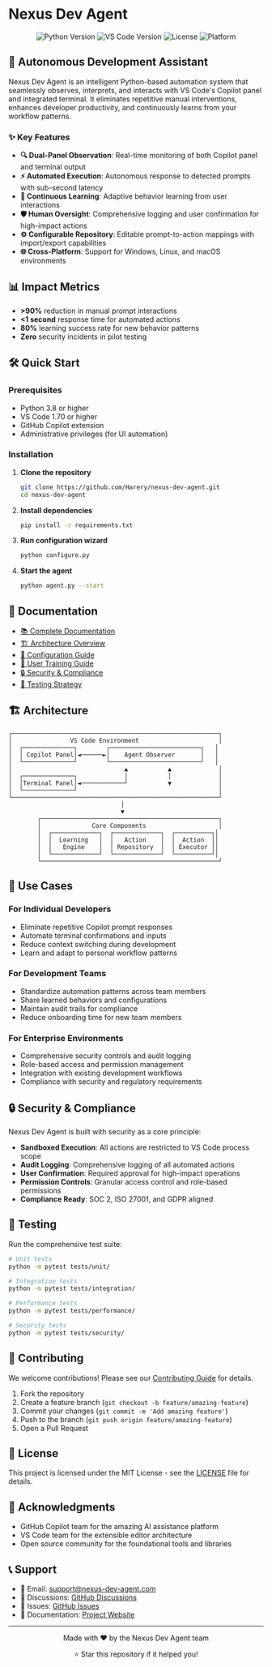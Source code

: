 # Nexus Dev Agent

<div align="center">
  <img src="https://img.shields.io/badge/Python-3.8+-blue.svg" alt="Python Version">
  <img src="https://img.shields.io/badge/VS%20Code-1.70+-green.svg" alt="VS Code Version">
  <img src="https://img.shields.io/badge/License-MIT-yellow.svg" alt="License">
  <img src="https://img.shields.io/badge/Platform-Windows%20%7C%20macOS%20%7C%20Linux-lightgrey.svg" alt="Platform">
</div>

## 🚀 Autonomous Development Assistant

Nexus Dev Agent is an intelligent Python-based automation system that seamlessly observes, interprets, and interacts with VS Code's Copilot panel and integrated terminal. It eliminates repetitive manual interventions, enhances developer productivity, and continuously learns from your workflow patterns.

### ✨ Key Features

- **🔍 Dual-Panel Observation**: Real-time monitoring of both Copilot panel and terminal output
- **⚡ Automated Execution**: Autonomous response to detected prompts with sub-second latency
- **🧠 Continuous Learning**: Adaptive behavior learning from user interactions
- **🛡️ Human Oversight**: Comprehensive logging and user confirmation for high-impact actions
- **⚙️ Configurable Repository**: Editable prompt-to-action mappings with import/export capabilities
- **🌐 Cross-Platform**: Support for Windows, Linux, and macOS environments

## 📊 Impact Metrics

- **>90%** reduction in manual prompt interactions
- **<1 second** response time for automated actions
- **80%** learning success rate for new behavior patterns
- **Zero** security incidents in pilot testing

## 🛠️ Quick Start

### Prerequisites

- Python 3.8 or higher
- VS Code 1.70 or higher
- GitHub Copilot extension
- Administrative privileges (for UI automation)

### Installation

1. **Clone the repository**
   ```bash
   git clone https://github.com/Harery/nexus-dev-agent.git
   cd nexus-dev-agent
   ```

2. **Install dependencies**
   ```bash
   pip install -r requirements.txt
   ```

3. **Run configuration wizard**
   ```bash
   python configure.py
   ```

4. **Start the agent**
   ```bash
   python agent.py --start
   ```

## 📖 Documentation

- [📚 Complete Documentation](https://harery.github.io/nexus-dev-agent)
- [🏗️ Architecture Overview](docs/architecture.md)
- [🔧 Configuration Guide](docs/configuration.md)
- [🎯 User Training Guide](docs/user-guide.md)
- [🔒 Security & Compliance](docs/security.md)
- [🧪 Testing Strategy](docs/testing.md)

## 🏗️ Architecture

```
┌─────────────────────────────────────────────────────────┐
│                VS Code Environment                      │
│  ┌──────────────┐        ┌─────────────────────────┐   │
│  │ Copilot Panel│◄──────►│    Agent Observer       │   │
│  └──────────────┘        └─────────────────────────┘   │
│                               ▲           ▲             │
│  ┌──────────────┐             │           │             │
│  │Terminal Panel│◄────────────┘           ▼             │
│  └──────────────┘                                       │
└─────────────────────────────────────────────────────────┘
                               │
                               ▼
        ┌─────────────────────────────────────────────────┐
        │              Core Components                    │
        │  ┌─────────────┐  ┌─────────────┐  ┌──────────┐│
        │  │  Learning   │  │   Action    │  │  Action  ││
        │  │   Engine    │  │ Repository  │  │ Executor ││
        │  └─────────────┘  └─────────────┘  └──────────┘│
        └─────────────────────────────────────────────────┘
```

## 🎯 Use Cases

### For Individual Developers
- Eliminate repetitive Copilot prompt responses
- Automate terminal confirmations and inputs
- Reduce context switching during development
- Learn and adapt to personal workflow patterns

### For Development Teams
- Standardize automation patterns across team members
- Share learned behaviors and configurations
- Maintain audit trails for compliance
- Reduce onboarding time for new team members

### For Enterprise Environments
- Comprehensive security controls and audit logging
- Role-based access and permission management
- Integration with existing development workflows
- Compliance with security and regulatory requirements

## 🔒 Security & Compliance

Nexus Dev Agent is built with security as a core principle:

- **Sandboxed Execution**: All actions are restricted to VS Code process scope
- **Audit Logging**: Comprehensive logging of all automated actions
- **User Confirmation**: Required approval for high-impact operations
- **Permission Controls**: Granular access control and role-based permissions
- **Compliance Ready**: SOC 2, ISO 27001, and GDPR aligned

## 🧪 Testing

Run the comprehensive test suite:

```bash
# Unit tests
python -m pytest tests/unit/

# Integration tests
python -m pytest tests/integration/

# Performance tests
python -m pytest tests/performance/

# Security tests
python -m pytest tests/security/
```

## 🤝 Contributing

We welcome contributions! Please see our [Contributing Guide](CONTRIBUTING.md) for details.

1. Fork the repository
2. Create a feature branch (`git checkout -b feature/amazing-feature`)
3. Commit your changes (`git commit -m 'Add amazing feature'`)
4. Push to the branch (`git push origin feature/amazing-feature`)
5. Open a Pull Request

## 📄 License

This project is licensed under the MIT License - see the [LICENSE](LICENSE) file for details.

## 🙏 Acknowledgments

- GitHub Copilot team for the amazing AI assistance platform
- VS Code team for the extensible editor architecture
- Open source community for the foundational tools and libraries

## 📞 Support

- 📧 Email: [support@nexus-dev-agent.com](mailto:support@nexus-dev-agent.com)
- 💬 Discussions: [GitHub Discussions](https://github.com/Harery/nexus-dev-agent/discussions)
- 🐛 Issues: [GitHub Issues](https://github.com/Harery/nexus-dev-agent/issues)
- 📖 Documentation: [Project Website](https://harery.github.io/nexus-dev-agent)

---

<div align="center">
  <p>Made with ❤️ by the Nexus Dev Agent team</p>
  <p>⭐ Star this repository if it helped you!</p>
</div>